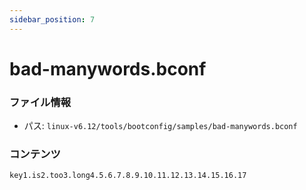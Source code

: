 ```yaml
---
sidebar_position: 7
---
```

# bad-manywords.bconf

### ファイル情報

- パス: `linux-v6.12/tools/bootconfig/samples/bad-manywords.bconf`

### コンテンツ

```bconf
key1.is2.too3.long4.5.6.7.8.9.10.11.12.13.14.15.16.17

```
